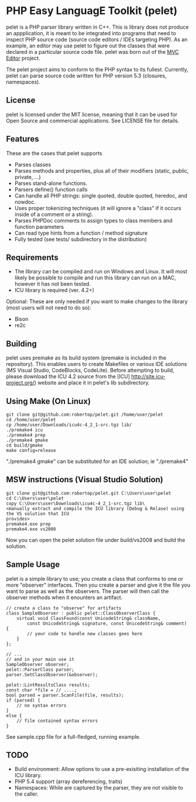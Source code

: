 PHP Easy LanguagE Toolkit (pelet)
=================================

pelet is a PHP parser library written in C++.  This is library does not produce an
appplication,  it is meant to be integrated into programs that need to inspect PHP
source code (source code editors / IDEs targeting PHP). As an example, an editor may
use pelet to figure out the classes that were declared in a particular source code
file. pelet was born out of the [MVC Editor](http://code.google.com/p/mvc-editor) 
project.

The pelet project aims to conform to the PHP syntax to its fullest.  Currently, pelet
can parse source code written for PHP version 5.3 (closures, namespaces).

License
-------
pelet is licensed under the MIT license, meaning that it can be used for Open Source
and commercial applications. See LICENSE file for details.

Features
--------
These are the cases that pelet supports

- Parses classes
- Parses methods and properties, plus all of their modifiers (static, public, private, ...)
- Parses stand-alone functions.  
- Parsers define() function calls
- Can handle all PHP strings: single quoted, double quoted, heredoc, and nowdoc.
- Uses proper tokenizing techniques (it will ignore a "class" if it occurs inside of a comment or a string).
- Parses PHPDoc comments to assign types to class members and function parameters
- Can read type hints from a function / method signature
- Fully tested (see tests/ subdirectory in the distribution)

Requirements
-------------
- The library can be compiled and run on Windows and Linux. It will most likely be 
possible to compile and run this library can run on a MAC, however it has not been 
tested.
- ICU library is required (ver. 4.2+)

Optional: These are only needed if you want to make changes to the library (most
users will not need to do so):

- Bison
- re2c 

Building 
---------
pelet uses premake as its build system (premake is included in the repository). This enables 
users to create Makefiles or various IDE solutions (MS Visual Studio, CodeBlocks, CodeLite). 
Before attempting to build, please download the ICU 4.2 source from the 
[ICU] http://site.icu-project.org/) website and place it in pelet's lib subdirectory.

Using Make  (On  Linux)
------------------------

	git clone git@github.com:robertop/pelet.git /home/user/pelet
	cd /home/user/pelet
	cp /home/user/Downloads/icu4c-4_2_1-src.tgz lib/
	./premake4 icu
	./premake4 prep
	./premake4 gmake
	cd build/gmake
	make config=release

"./premake4 gmake" can be substituted for an IDE solution; ie "./premake4"

MSW instructions (Visual Studio Solution)
------------------------------------------
	git clone git@github.com:robertop/pelet.git C:\Users\user\pelet
	cd C:\Users\user\pelet
	copy C:\Users\user\Downloads\icu4c-4_2_1-src.tgz lib\
	<manually extract and compile the ICU library (Debug & Relase) using the VS solution that ICU 
	provides>
	premake4.exe prep
	premake4.exe vs2008

Now you can open the pelet solution file under build/vs2008 and build the solution.

Sample Usage
-------------
pelet is a simple library to use; you create a class that conforms to one or more
"observer" interfaces. Then you create a parser and give it the file you want to 
parse as well as the observers.  The parser will then call the observer methods
when it enounters an artifact.

	// create a class to "observe" for artifacts
	class SampleObserver : public pelet::ClassObserverClass {
		virtual void ClassFound(const UnicodeString& className, 
			const UnicodeString& signature, const UnicodeString& comment) {
			// your code to handle new classes goes here
		}
	};
	
	// ...
	// and in your main use it
	SampleObserver observer;
	pelet::ParserClass parser;
	parser.SetClassObserver(&observer);
	
	pelet::LintResultsClass results;
	const char *file = // ....;
	bool parsed = parser.ScanFile(file, results);
	if (parsed) {
		// no syntax errors
	}
	else {
		// file contained syntax errors
	}


See sample.cpp file for a full-fledged, running example.

TODO
-----
- Build environment: Allow options to use a pre-exisiting installation of the 
ICU library.
- PHP 5.4 support (array dereferencing, traits)
- Namespaces: While are captured by the parser, they are not visible to the caller.
